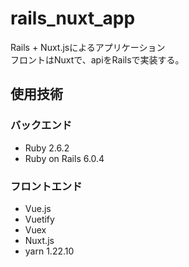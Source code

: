 # rails_nuxt_app
Rails + Nuxt.jsによるアプリケーション  
フロントはNuxtで、apiをRailsで実装する。  

## 使用技術
### バックエンド
- Ruby 2.6.2
- Ruby on Rails 6.0.4
### フロントエンド
- Vue.js
- Vuetify
- Vuex
- Nuxt.js
- yarn 1.22.10
